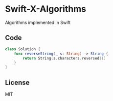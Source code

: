# Swift-X-Algorithms

Algorithms implemented in Swift

## Code

```Swift
class Solution {
    func reverseString(_ s: String) -> String {
        return String(s.characters.reversed())
    }
}
```

## License

MIT
